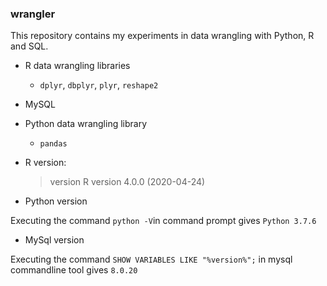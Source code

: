 ### wrangler

This repository contains my experiments in data wrangling with Python, R and SQL. 

- R data wrangling libraries
	- `dplyr`, `dbplyr`, `plyr`, `reshape2`
- MySQL  
- Python data wrangling library
	- `pandas`

- R version:

    > version
    R version 4.0.0 (2020-04-24)
    

- Python version

Executing the command `python -V`in command prompt gives `Python 3.7.6`

- MySql version

Executing the command `SHOW VARIABLES LIKE "%version%";` in mysql commandline tool gives `8.0.20`